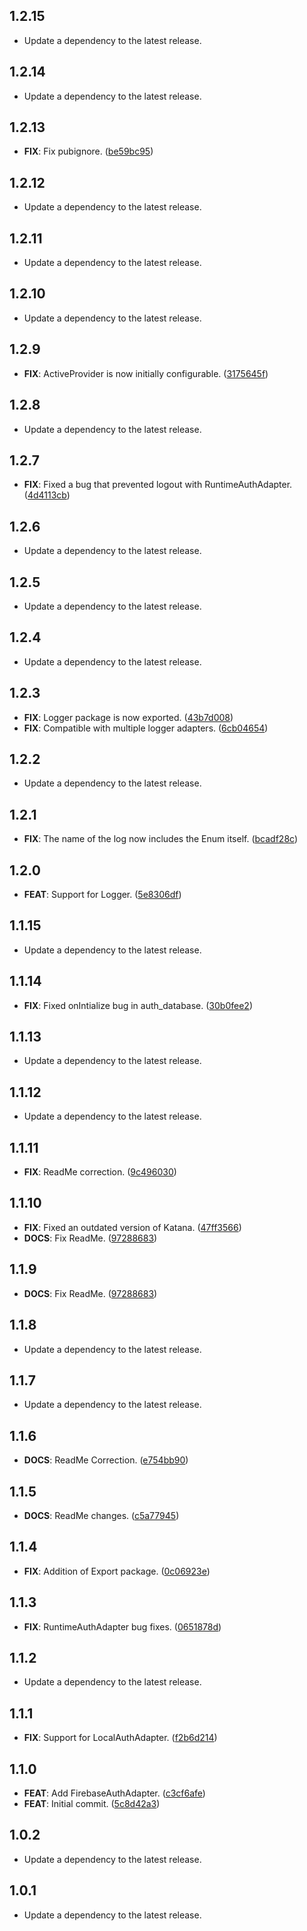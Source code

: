 ## 1.2.15

 - Update a dependency to the latest release.

## 1.2.14

 - Update a dependency to the latest release.

## 1.2.13

 - **FIX**: Fix pubignore. ([be59bc95](https://github.com/mathrunet/flutter_masamune/commit/be59bc95bb855e50164dc53f8bc94689776734da))

## 1.2.12

 - Update a dependency to the latest release.

## 1.2.11

 - Update a dependency to the latest release.

## 1.2.10

 - Update a dependency to the latest release.

## 1.2.9

 - **FIX**: ActiveProvider is now initially configurable. ([3175645f](https://github.com/mathrunet/flutter_masamune/commit/3175645fe1f4daa011f7f8d3bc7217c9d7deaac7))

## 1.2.8

 - Update a dependency to the latest release.

## 1.2.7

 - **FIX**: Fixed a bug that prevented logout with RuntimeAuthAdapter. ([4d4113cb](https://github.com/mathrunet/flutter_masamune/commit/4d4113cbac5d143b137930992d4117c909babc88))

## 1.2.6

 - Update a dependency to the latest release.

## 1.2.5

 - Update a dependency to the latest release.

## 1.2.4

 - Update a dependency to the latest release.

## 1.2.3

 - **FIX**: Logger package is now exported. ([43b7d008](https://github.com/mathrunet/flutter_masamune/commit/43b7d00891d564851061c3d9284b896e6e7a8a5a))
 - **FIX**: Compatible with multiple logger adapters. ([6cb04654](https://github.com/mathrunet/flutter_masamune/commit/6cb04654c736ebdd708f6b725d69e404b3ae93af))

## 1.2.2

 - Update a dependency to the latest release.

## 1.2.1

 - **FIX**: The name of the log now includes the Enum itself. ([bcadf28c](https://github.com/mathrunet/flutter_masamune/commit/bcadf28ca03dc92a228a3c516b53742d8715e1b2))

## 1.2.0

 - **FEAT**: Support for Logger. ([5e8306df](https://github.com/mathrunet/flutter_masamune/commit/5e8306dfb91345dc2f2dceb4b2d5b35ec577f087))

## 1.1.15

 - Update a dependency to the latest release.

## 1.1.14

 - **FIX**: Fixed onIntialize bug in auth_database. ([30b0fee2](https://github.com/mathrunet/flutter_masamune/commit/30b0fee2b5f60fd1105e7427557720ef6cd170af))

## 1.1.13

 - Update a dependency to the latest release.

## 1.1.12

 - Update a dependency to the latest release.

## 1.1.11

 - **FIX**: ReadMe correction. ([9c496030](https://github.com/mathrunet/flutter_masamune/commit/9c496030d22849e87490598c13f02669b0c9dd9b))

## 1.1.10

 - **FIX**: Fixed an outdated version of Katana. ([47ff3566](https://github.com/mathrunet/flutter_masamune/commit/47ff35667f59be0d24bdf6554f277583f70e71bf))
 - **DOCS**: Fix ReadMe. ([97288683](https://github.com/mathrunet/flutter_masamune/commit/9728868373615da7b75528353c757946ff726fde))

## 1.1.9

 - **DOCS**: Fix ReadMe. ([97288683](https://github.com/mathrunet/flutter_masamune/commit/9728868373615da7b75528353c757946ff726fde))

## 1.1.8

 - Update a dependency to the latest release.

## 1.1.7

 - Update a dependency to the latest release.

## 1.1.6

 - **DOCS**: ReadMe Correction. ([e754bb90](https://github.com/mathrunet/flutter_masamune/commit/e754bb90f1a3481f2cea2b8210cec93daaf60b29))

## 1.1.5

 - **DOCS**: ReadMe changes. ([c5a77945](https://github.com/mathrunet/flutter_masamune/commit/c5a77945439db2439ead01b99e58e6cb15c3fa70))

## 1.1.4

 - **FIX**: Addition of Export package. ([0c06923e](https://github.com/mathrunet/flutter_masamune/commit/0c06923e99ae2b31001dea33ef2a99481820f734))

## 1.1.3

 - **FIX**: RuntimeAuthAdapter bug fixes. ([0651878d](https://github.com/mathrunet/flutter_masamune/commit/0651878dfcbcc095f065351ae4fee9900cb15f3d))

## 1.1.2

 - Update a dependency to the latest release.

## 1.1.1

 - **FIX**: Support for LocalAuthAdapter. ([f2b6d214](https://github.com/mathrunet/flutter_masamune/commit/f2b6d21444828fe08cad6a359f24b3e08b4b7567))

## 1.1.0

 - **FEAT**: Add FirebaseAuthAdapter. ([c3cf6afe](https://github.com/mathrunet/flutter_masamune/commit/c3cf6afec573c50a7aa39c98d81c3095b9f71fdd))
 - **FEAT**: Initial commit. ([5c8d42a3](https://github.com/mathrunet/flutter_masamune/commit/5c8d42a3c6213127422d0db077240ad03963eead))

## 1.0.2

 - Update a dependency to the latest release.

## 1.0.1

 - Update a dependency to the latest release.

